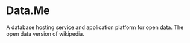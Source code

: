 # Data.Me
A database hosting service and application platform for open data. The open data version of wikipedia.
